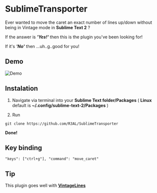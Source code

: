 SublimeTransporter
==================

Ever wanted to move the caret an exact number of lines up/down without being in Vintage mode in **Sublime Text 2** ?

If the answer is ***'Yes!'*** then this is the plugin you've been looking for!

If it's ***'No'*** then ...uh..g..good for you!

Demo
----
![Demo](https://raw.github.com/R3AL/SublimeTransporter/master/demo.gif)

Instalation
-----------
1. Navigate via terminal into your **Sublime Text folder/Packages** ( **Linux** default is **~/.config/sublime-text-2/Packages** )

2. Run

```git clone https://github.com/R3AL/SublimeTransporter```

**Done!**

Key binding
-----------

```"keys": ["ctrl+g"], "command": "move_caret" ```

Tip
---
This plugin goes well with **[VintageLines](https://github.com/tmanderson/VintageLines)**
